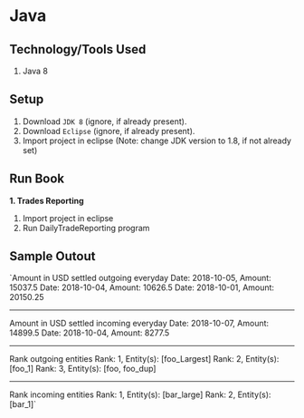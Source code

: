 # Java

## Technology/Tools Used

1. Java 8

## Setup

1. Download `JDK 8` (ignore, if already present).
2. Download `Eclipse` (ignore, if already present).
3. Import project in eclipse (Note: change JDK version to 1.8, if not already set)

## Run Book

**1. Trades Reporting**
1. Import project in eclipse
2. Run DailyTradeReporting program

## Sample Outout

`Amount in USD settled outgoing everyday
Date: 2018-10-05, Amount: 15037.5
Date: 2018-10-04, Amount: 10626.5
Date: 2018-10-01, Amount: 20150.25

------------------------------------------------------

Amount in USD settled incoming everyday
Date: 2018-10-07, Amount: 14899.5
Date: 2018-10-04, Amount: 8277.5

------------------------------------------------------

Rank outgoing entities
Rank: 1, Entity(s): [foo_Largest]
Rank: 2, Entity(s): [foo_1]
Rank: 3, Entity(s): [foo, foo_dup]

------------------------------------------------------

Rank incoming entities
Rank: 1, Entity(s): [bar_large]
Rank: 2, Entity(s): [bar_1]`
